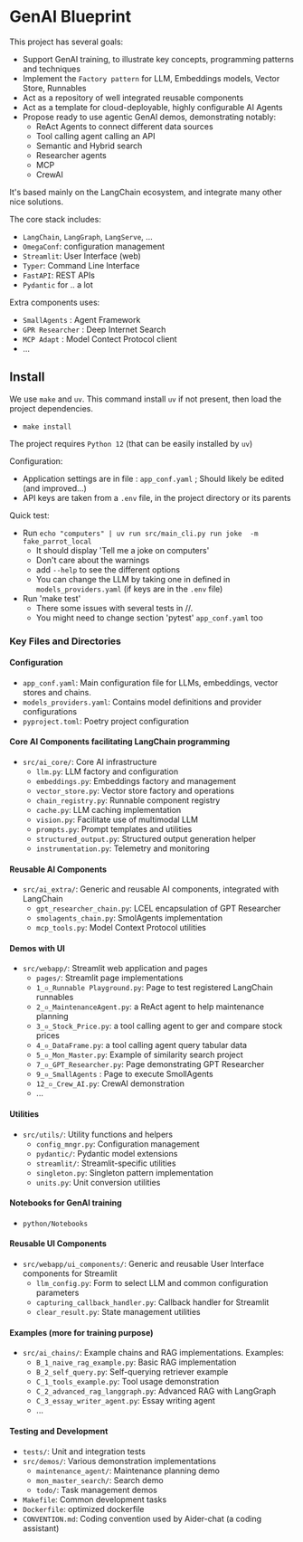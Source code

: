 # GenAI Blueprint

This project has several goals:
- Support GenAI training, to illustrate key concepts, programming patterns and techniques
- Implement the `Factory pattern` for LLM, Embeddings models, Vector Store, Runnables
- Act as a repository of well integrated reusable components 
- Act as a template for cloud-deployable, highly configurable AI Agents 
- Propose ready to use agentic GenAI demos, demonstrating notably:
  - ReAct Agents to connect different data sources
  - Tool calling agent calling an API
  - Semantic and Hybrid search
  - Researcher agents
  - MCP
  - CrewAI

It's based mainly on the LangChain ecosystem, and integrate many other nice solutions.

The core stack includes:
  - `LangChain`, `LangGraph`, `LangServe`, ...
  - `OmegaConf`: configuration management
  - `Streamlit`: User Interface (web)
  - `Typer`: Command Line Interface
  - `FastAPI`: REST APIs
  - `Pydantic` for ..  a lot

Extra components uses:
  - `SmallAgents` : Agent Framework
  - `GPR Researcher` : Deep Internet Search
  - `MCP Adapt` : Model Contect Protocol client
  - ...

## Install
We use `make` and `uv`. This command install `uv` if not present, then load the project dependencies.
* `make install` 

The project requires `Python 12` (that can be easily installed by `uv`)

Configuration:
* Application settings are in file : `app_conf.yaml` ; Should likely be edited (and improved...)
* API keys are taken from  a `.env` file, in the project directory or its parents 

Quick test:
* Run `echo "computers" | uv run src/main_cli.py run joke  -m fake_parrot_local` 
  * It should display 'Tell me a joke on computers' 
  * Don't care about the warnings
  * add `--help` to see the different options
  * You can change the LLM by taking one in defined in `models_providers.yaml`  (if keys are in the `.env` file)
* Run 'make test' 
  - There some issues with several tests in //. 
  - You might need to change section 'pytest' `app_conf.yaml` too



### Key Files and Directories

#### Configuration
- `app_conf.yaml`: Main configuration file for LLMs, embeddings, vector stores and chains.  
- `models_providers.yaml`: Contains model definitions and provider configurations
- `pyproject.toml`: Poetry project configuration


#### Core AI Components facilitating LangChain programming
- `src/ai_core/`: Core AI infrastructure
  - `llm.py`: LLM factory and configuration
  - `embeddings.py`: Embeddings factory and management
  - `vector_store.py`: Vector store factory and operations
  - `chain_registry.py`: Runnable component registry
  - `cache.py`: LLM caching implementation
  - `vision.py`: Facilitate use of multimodal LLM
  - `prompts.py`: Prompt templates and utilities
  - `structured_output.py`: Structured output generation helper
  - `instrumentation.py`: Telemetry and monitoring

#### Reusable AI Components
- `src/ai_extra/`: Generic and reusable AI components, integrated with LangChain
  - `gpt_researcher_chain.py`: LCEL encapsulation of GPT Researcher
  - `smolagents_chain.py`: SmolAgents implementation
  - `mcp_tools.py`: Model Context Protocol utilities


#### Demos with UI
- `src/webapp/`: Streamlit web application and pages
  - `pages/`: Streamlit page implementations
  - `1_▫️_Runnable Playground.py`: Page to test registered LangChain runnables
  - `2_▫️_MaintenanceAgent.py`: a ReAct agent to help maintenance planning
  - `3_▫️_Stock_Price.py`: a tool calling agent to ger and compare stock prices
  - `4_▫️_DataFrame.py`: a tool calling agent query tabular data
  - `5_▫️_Mon_Master.py`: Example of similarity search project
  - `7_▫️_GPT_Researcher.py`: Page demonstrating GPT Researcher
  - `9_▫️_SmallAgents` : Page to execute SmollAgents
  - `12_▫️_Crew_AI.py`: CrewAI demonstration
  - ...

#### Utilities
- `src/utils/`: Utility functions and helpers
  - `config_mngr.py`: Configuration management
  - `pydantic/`: Pydantic model extensions
  - `streamlit/`: Streamlit-specific utilities
  - `singleton.py`: Singleton pattern implementation
  - `units.py`: Unit conversion utilities


#### Notebooks for GenAI training 
- `python/Notebooks`

#### Reusable UI Components
- `src/webapp/ui_components/`: Generic and reusable User Interface components for Streamlit
  - `llm_config.py`: Form to select LLM and common configuration parameters
  - `capturing_callback_handler.py`: Callback handler for Streamlit
  - `clear_result.py`: State management utilities

#### Examples (more for training purpose)
- `src/ai_chains/`: Example chains and RAG implementations. Examples:
  - `B_1_naive_rag_example.py`: Basic RAG implementation
  - `B_2_self_query.py`: Self-querying retriever example
  - `C_1_tools_example.py`: Tool usage demonstration
  - `C_2_advanced_rag_langgraph.py`: Advanced RAG with LangGraph
  - `C_3_essay_writer_agent.py`: Essay writing agent
  - ...


#### Testing and Development
- `tests/`: Unit and integration tests
- `src/demos/`: Various demonstration implementations
  - `maintenance_agent/`: Maintenance planning demo
  - `mon_master_search/`: Search demo
  - `todo/`: Task management demos
- `Makefile`: Common development tasks
- `Dockerfile`: optimized dockerfile 
- `CONVENTION.md`: Coding convention used by Aider-chat (a coding assistant)


